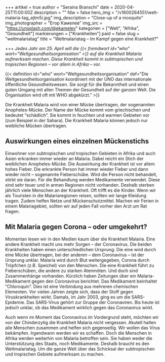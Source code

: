 +++
artikel = true
author = "Seraina Branschi"
date = 2020-04-25T11:00:00Z
description = ""
fdw = false
hero_img = "/v1600264551/welt-malaria-tag_ejtm5i.jpg"
img_description = "Close-up of a mosquito"
img_photographer = "Егор Камелев"
img_src = "https://unsplash.com/@ekamelev"
kategorien = ["Welt", "Afrika", "Gesundheit"]
markierungen = ["Krankheiten"]
paid = false
slug = "weltmalariatag"
title = "Weltmalariatag – Im Kampf gegen eine Krankheit?"

+++
_Jedes Jahr am 25. April will die {{< fremdwort id="who" wort="Weltgesundheitsorganisation" >}} auf die Krankheit Malaria aufmerksam machen. Diese Krankheit kommt in subtropischen und tropischen Regionen – vor allem in Afrika – vor._

{{< definition id="who" wort="Weltgesundheitsorganisation" def="Die Weltgesundheitsorganisation koordiniert mit der UNO das internationale öffentliche Gesundheitswesen. Sie sorgt für die Bekanntheit und einen guten Umgang mit allen Themen der Gesundheit auf der ganzen Welt. Die Organisation wird oft mit WHO abgekürzt." >}}

Die Krankheit Malaria wird von einer Mücke übertragen, der sogenannten Anopheles-Mücke. Der Name der Mücke kommt vom griechischen und bedeutet “schädlich”. Sie kommt in feuchten und warmen Gebieten vor (zum Beispiel in der Sahara). Die Krankheit Malaria können jedoch nur weibliche Mücken übertragen.

## Auswirkungen eines einzelnen Mückenstichs
  
Einwohner von subtropischen und tropischen Gebieten in Afrika und auch Asien erkranken immer wieder an Malaria. Dabei reicht ein Stich der weiblichen Anopheles-Mücke. Die Auswirkung der Krankheit ist vor allem hohes Fieber. Die erkrankte Person hat immer wieder Fieber und dann wieder nicht – sogenannte Fieberschübe. Wird die Person nicht behandelt, stirbt sie daran. Für die Behandlung werden Medikamente verwendet. Diese sind sehr teuer und in armen Regionen nicht vorhanden. Deshalb sterben jährlich viele Menschen an der Krankheit. Oft trifft es die Kinder. Wenn wir als Touristen in die Malariaregionen reisen, sollten wir lange Kleidung tragen. Zudem helfen Netze und Mückenschutzmittel. Machen wir Ferien in einem Malariagebiet, sollten wir auf jeden Fall vorher den Arzt um Rat fragen.

## Mit Malaria gegen Corona – oder umgekehrt?

Momentan lesen wir in den Medien kaum über die Krankheit Malaria. Eine andere Krankheit macht uns mehr Sorgen – der Coronavirus. Die beiden Krankheiten haben einen unterschiedlichen Ursprung: Die eine wird durch eine Mücke übertragen, bei der anderen – dem Coronavirus – ist der Ursprung unklar. Malaria wird durch Blut weitergegeben, Corona durch Tröpfchen (z.B. Speichel) von den Menschen. Die eine Krankheit führt zu Fieberschüben, die andere zu starken Atemnöten. Und doch sind Zusammenhänge vorhanden. Kürzlich haben Zeitungen über ein Malaria-Medikament gegen den Coronavirus berichtet. Das Medikament beinhaltet “Chloroquin”. Dies ist eine Verbindung aus mehreren chemischen Elementen. Vor vielen Jahren zeigte sich, dass der Stoff gegen Viruskrankheiten wirkt. Damals, im Jahr 2003, ging es um die SARS-Epidemie. Das SARS-Virus gehört zur Gruppe der Coronaviren. Bis heute ist jedoch unklar, ob das Medikament wirklich gegen das Coronavirus wirkt.

Auch wenn im Moment das Coronavirus im Vordergrund steht, möchten wir von der Chinderzytig die Krankheit Malaria nicht vergessen. Akutell halten alle Menschen zusammen und helfen sich gegenseitig. Wir wollen das Virus bekämpfen. Irgendwann werden wir es schaffen. Doch die Menschen in Afrika werden weiterhin von Malaria betroffen sein. Sie haben weder die Unterstützung des Staats, noch Medikamente. Deshalb braucht es den Weltmalariatag. Um die ganze Welt über das Schicksal der subtropischen und tropischen Gebiete aufmerksam zu machen.
